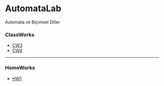 # AutomataLab

Automata ve Biçimsel Diller

### ClassWorks

* [CW3](https://cagriustun.github.io/AutomataLab/RegExp.html)
* [CW4](https://cagriustun.github.io/AutomataLab/CW4.html)

---

### HomeWorks

- [HW1](https://cagriustun.github.io/AutomataLab/Homework1.html)
